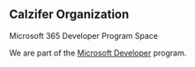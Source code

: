 ## Calzifer Organization
Microsoft 365 Developer Program Space

We are part of the [Microsoft Developer](https://developer.microsoft.com/en-us/) program.
